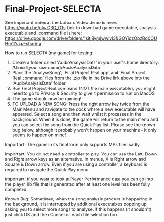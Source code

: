 # Final-Project-SELECTA

See important notes at the bottom.
Video demo is here: https://youtu.be/oIxJC3Q_O1s
Link to download game executable, analysis executable and .command file is here: https://drive.google.com/drive/folders/1sitiBymjwwlvl3NGQYidzOp2Bd0OUHm1?usp=sharing

How to run SELECTA (my game) for testing:
1. Create a folder called 'AudioAnalysisData' in your user's home directory: /Users/[your username]/AudioAnalysisData
2. Place the 'AnalyseSong', 'Final Project Real.app' and 'Final Project Real.command' files from the .zip file in the Drive link above into the 'AudioAnalysisData' folder. 
3. Run Final Project Real.command (NOT the main executable), you might need to go to Privacy & Security to give it permission to run on MacOS
4. The game should now be running! 
5. TO UPLOAD A NEW SONG: Press the right arrow key twice from the Main Menu and navigate to the dock where a new executable will have appeared. Select a song and then wait whilst it processes in the background. When it is done, the game will return to the main menu and you can select the song from the Quick Play list. Please see the known bug below, although it probably won't happen on your machine - it only seems to happen on mine!

Important: The game in its final form only supports MP3 files sadly.

Important: You do not need a controller to play. You can use the Left, Down and Right arrow keys as an alternative. In menus, X is Right arrow and Square is Down arrow. Even if you are using a controller, a keyboard is required to navigate the Quick Play menu.

Important: If you want to look at Player Performance data you can go into the player_lib file that is generated after at least one level has been fully completed.

Known Bug: Sometimes, when the song analysis process is happening in the background, it is interrupted by additional executables popping up asking you to select more songs to analyse. If this happens (it shouldn't) just click OK and then Cancel on each file selection box.
